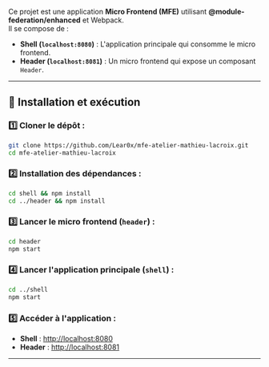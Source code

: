 Ce projet est une application **Micro Frontend (MFE)** utilisant **@module-federation/enhanced** et Webpack.  
Il se compose de :
- **Shell (`localhost:8080`)** : L'application principale qui consomme le micro frontend.
- **Header (`localhost:8081`)** : Un micro frontend qui expose un composant `Header`.

---

## 🚀 Installation et exécution

### 1️⃣ **Cloner le dépôt :**
```sh
git clone https://github.com/Lear0x/mfe-atelier-mathieu-lacroix.git
cd mfe-atelier-mathieu-lacroix
```

### 2️⃣ **Installation des dépendances :**
```sh
cd shell && npm install
cd ../header && npm install
```

### 3️⃣ **Lancer le micro frontend (`header`) :**
```sh
cd header
npm start
```

### 4️⃣ **Lancer l'application principale (`shell`) :**
```sh
cd ../shell
npm start
```

### 5️⃣ **Accéder à l'application :**
- **Shell** : [http://localhost:8080](http://localhost:8080)  
- **Header** : [http://localhost:8081](http://localhost:8081)

---